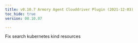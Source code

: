 ```yaml
---
title: v0.10.7 Armory Agent Clouddriver Plugin (2021-12-03)
toc_hide: true
version: 00.10.07

---
```


Fix search kubernetes kind resources 
